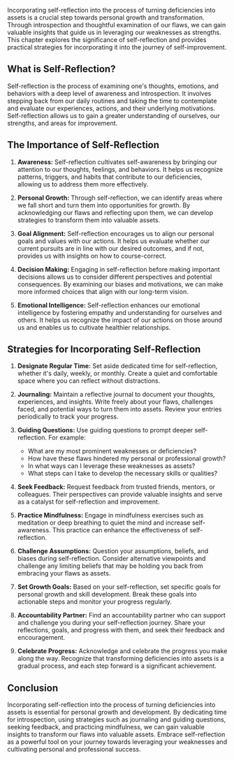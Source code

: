 
Incorporating self-reflection into the process of turning deficiencies into assets is a crucial step towards personal growth and transformation. Through introspection and thoughtful examination of our flaws, we can gain valuable insights that guide us in leveraging our weaknesses as strengths. This chapter explores the significance of self-reflection and provides practical strategies for incorporating it into the journey of self-improvement.

What is Self-Reflection?
------------------------

Self-reflection is the process of examining one's thoughts, emotions, and behaviors with a deep level of awareness and introspection. It involves stepping back from our daily routines and taking the time to contemplate and evaluate our experiences, actions, and their underlying motivations. Self-reflection allows us to gain a greater understanding of ourselves, our strengths, and areas for improvement.

The Importance of Self-Reflection
---------------------------------

1. **Awareness:** Self-reflection cultivates self-awareness by bringing our attention to our thoughts, feelings, and behaviors. It helps us recognize patterns, triggers, and habits that contribute to our deficiencies, allowing us to address them more effectively.

2. **Personal Growth:** Through self-reflection, we can identify areas where we fall short and turn them into opportunities for growth. By acknowledging our flaws and reflecting upon them, we can develop strategies to transform them into valuable assets.

3. **Goal Alignment:** Self-reflection encourages us to align our personal goals and values with our actions. It helps us evaluate whether our current pursuits are in line with our desired outcomes, and if not, provides us with insights on how to course-correct.

4. **Decision Making:** Engaging in self-reflection before making important decisions allows us to consider different perspectives and potential consequences. By examining our biases and motivations, we can make more informed choices that align with our long-term vision.

5. **Emotional Intelligence:** Self-reflection enhances our emotional intelligence by fostering empathy and understanding for ourselves and others. It helps us recognize the impact of our actions on those around us and enables us to cultivate healthier relationships.

Strategies for Incorporating Self-Reflection
--------------------------------------------

1. **Designate Regular Time:** Set aside dedicated time for self-reflection, whether it's daily, weekly, or monthly. Create a quiet and comfortable space where you can reflect without distractions.

2. **Journaling:** Maintain a reflective journal to document your thoughts, experiences, and insights. Write freely about your flaws, challenges faced, and potential ways to turn them into assets. Review your entries periodically to track your progress.

3. **Guiding Questions:** Use guiding questions to prompt deeper self-reflection. For example:

   * What are my most prominent weaknesses or deficiencies?
   * How have these flaws hindered my personal or professional growth?
   * In what ways can I leverage these weaknesses as assets?
   * What steps can I take to develop the necessary skills or qualities?
4. **Seek Feedback:** Request feedback from trusted friends, mentors, or colleagues. Their perspectives can provide valuable insights and serve as a catalyst for self-reflection and improvement.

5. **Practice Mindfulness:** Engage in mindfulness exercises such as meditation or deep breathing to quiet the mind and increase self-awareness. This practice can enhance the effectiveness of self-reflection.

6. **Challenge Assumptions:** Question your assumptions, beliefs, and biases during self-reflection. Consider alternative viewpoints and challenge any limiting beliefs that may be holding you back from embracing your flaws as assets.

7. **Set Growth Goals:** Based on your self-reflection, set specific goals for personal growth and skill development. Break these goals into actionable steps and monitor your progress regularly.

8. **Accountability Partner:** Find an accountability partner who can support and challenge you during your self-reflection journey. Share your reflections, goals, and progress with them, and seek their feedback and encouragement.

9. **Celebrate Progress:** Acknowledge and celebrate the progress you make along the way. Recognize that transforming deficiencies into assets is a gradual process, and each step forward is a significant achievement.

Conclusion
----------

Incorporating self-reflection into the process of turning deficiencies into assets is essential for personal growth and development. By dedicating time for introspection, using strategies such as journaling and guiding questions, seeking feedback, and practicing mindfulness, we can gain valuable insights to transform our flaws into valuable assets. Embrace self-reflection as a powerful tool on your journey towards leveraging your weaknesses and cultivating personal and professional success.

